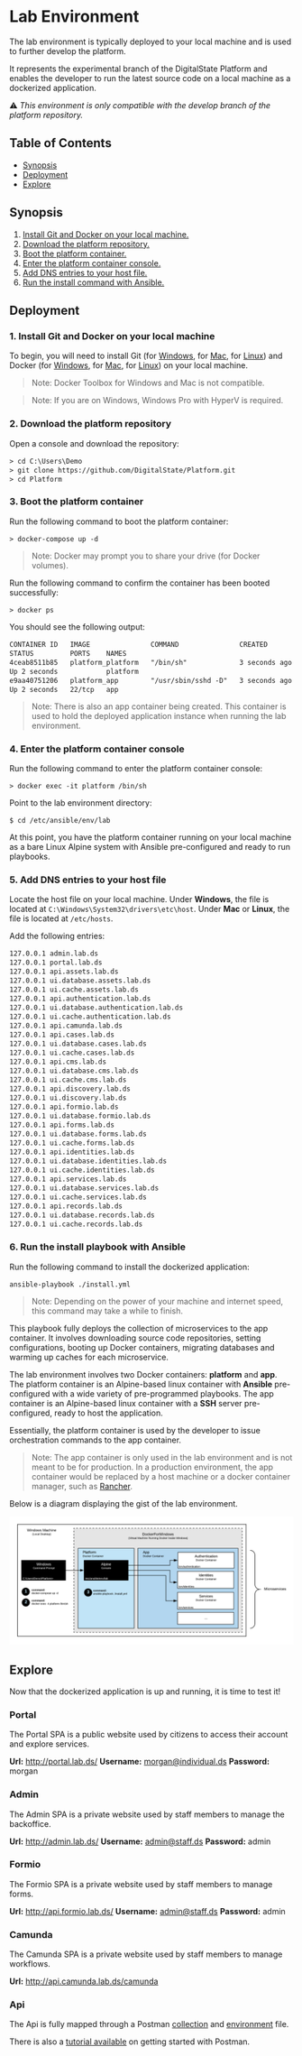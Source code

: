 # Lab Environment

The lab environment is typically deployed to your local machine and is used to further develop the platform.

It represents the experimental branch of the DigitalState Platform and enables the developer to run the latest source code on a local machine as a dockerized application.

:warning: _This environment is only compatible with the develop branch of the platform repository._

## Table of Contents

- [Synopsis](#synopsis)
- [Deployment](#deployment)
- [Explore](#explore)

## Synopsis

1. [Install Git and Docker on your local machine.](#1-install-git-and-docker-on-your-local-machine)
2. [Download the platform repository.](#2-download-the-platform-repository)
3. [Boot the platform container.](#3-boot-the-platform-container)
4. [Enter the platform container console.](#4-enter-the-platform-container-console)
5. [Add DNS entries to your host file.](#5-add-dns-entries-to-your-host-file)
6. [Run the install command with Ansible.](#6-run-the-install-command-with-ansible)

## Deployment

### 1. Install Git and Docker on your local machine

To begin, you will need to install Git (for [Windows](https://git-scm.com/book/en/v2/Getting-Started-Installing-Git#_installing_on_windows), for [Mac](https://git-scm.com/book/en/v2/Getting-Started-Installing-Git#_installing_on_mac), for [Linux](https://git-scm.com/book/en/v2/Getting-Started-Installing-Git#_installing_on_linux)) and Docker (for [Windows](https://www.docker.com/docker-windows), for [Mac](https://docs.docker.com/docker-for-mac), for [Linux](https://docs.docker.com/engine/installation/#server)) on your local machine.

> Note: Docker Toolbox for Windows and Mac is not compatible.

> Note: If you are on Windows, Windows Pro with HyperV is required.

### 2. Download the platform repository

Open a console and download the repository:

```
> cd C:\Users\Demo
> git clone https://github.com/DigitalState/Platform.git
> cd Platform
```

### 3. Boot the platform container

Run the following command to boot the platform container:

```
> docker-compose up -d
```

> Note: Docker may prompt you to share your drive (for Docker volumes).

Run the following command to confirm the container has been booted successfully:

```
> docker ps
```

You should see the following output:

```
CONTAINER ID   IMAGE               COMMAND               CREATED         STATUS         PORTS    NAMES
4ceab8511b85   platform_platform   "/bin/sh"             3 seconds ago   Up 2 seconds            platform
e9aa40751206   platform_app        "/usr/sbin/sshd -D"   3 seconds ago   Up 2 seconds   22/tcp   app
```

> Note: There is also an app container being created. This container is used to hold the deployed application instance when running the lab environment.

### 4. Enter the platform container console

Run the following command to enter the platform container console:

```
> docker exec -it platform /bin/sh
```

Point to the lab environment directory:

```
$ cd /etc/ansible/env/lab
```

At this point, you have the platform container running on your local machine as a bare Linux Alpine system with Ansible pre-configured and ready to run playbooks.

### 5. Add DNS entries to your host file

Locate the host file on your local machine. Under **Windows**, the file is located at `C:\Windows\System32\drivers\etc\host`. Under **Mac** or **Linux**, the file is located at `/etc/hosts`.

Add the following entries:

```
127.0.0.1 admin.lab.ds
127.0.0.1 portal.lab.ds
127.0.0.1 api.assets.lab.ds
127.0.0.1 ui.database.assets.lab.ds
127.0.0.1 ui.cache.assets.lab.ds
127.0.0.1 api.authentication.lab.ds
127.0.0.1 ui.database.authentication.lab.ds
127.0.0.1 ui.cache.authentication.lab.ds
127.0.0.1 api.camunda.lab.ds
127.0.0.1 api.cases.lab.ds
127.0.0.1 ui.database.cases.lab.ds
127.0.0.1 ui.cache.cases.lab.ds
127.0.0.1 api.cms.lab.ds
127.0.0.1 ui.database.cms.lab.ds
127.0.0.1 ui.cache.cms.lab.ds
127.0.0.1 api.discovery.lab.ds
127.0.0.1 ui.discovery.lab.ds
127.0.0.1 api.formio.lab.ds
127.0.0.1 ui.database.formio.lab.ds
127.0.0.1 api.forms.lab.ds
127.0.0.1 ui.database.forms.lab.ds
127.0.0.1 ui.cache.forms.lab.ds
127.0.0.1 api.identities.lab.ds
127.0.0.1 ui.database.identities.lab.ds
127.0.0.1 ui.cache.identities.lab.ds
127.0.0.1 api.services.lab.ds
127.0.0.1 ui.database.services.lab.ds
127.0.0.1 ui.cache.services.lab.ds
127.0.0.1 api.records.lab.ds
127.0.0.1 ui.database.records.lab.ds
127.0.0.1 ui.cache.records.lab.ds
```

### 6. Run the install playbook with Ansible

Run the following command to install the dockerized application:

```
ansible-playbook ./install.yml
```

> Note: Depending on the power of your machine and internet speed, this command may take a while to finish.

This playbook fully deploys the collection of microservices to the app container. It involves downloading source code repositories, setting configurations, booting up Docker containers, migrating databases and warming up caches for each microservice.

The lab environment involves two Docker containers: **platform** and **app**. The platform container is an Alpine-based linux container with **Ansible** pre-configured with a wide variety of pre-programmed playbooks. The app container is an Alpine-based linux container with a **SSH** server pre-configured, ready to host the application.

Essentially, the platform container is used by the developer to issue orchestration commands to the app container.

> Note: The app container is only used in the lab environment and is not meant to be for production. In a production environment, the app container would be replaced by a host machine or a docker container manager, such as [Rancher](https://github.com/rancher/rancher).

Below is a diagram displaying the gist of the lab environment.

![Overview](images/overview.png)

## Explore

Now that the dockerized application is up and running, it is time to test it!

### Portal

The Portal SPA is a public website used by citizens to access their account and explore services.

**Url:** http://portal.lab.ds/
**Username:** morgan@individual.ds
**Password:** morgan

### Admin

The Admin SPA is a private website used by staff members to manage the backoffice.

**Url:** http://admin.lab.ds/
**Username:** admin@staff.ds
**Password:** admin

### Formio

The Formio SPA is a private website used by staff members to manage forms.

**Url:** http://api.formio.lab.ds/
**Username:** admin@staff.ds
**Password:** admin

### Camunda

The Camunda SPA is a private website used by staff members to manage workflows.

**Url:** http://api.camunda.lab.ds/camunda

### Api

The Api is fully mapped through a Postman [collection](/app/documentation/postman/collection.json) and [environment](/app/documentation/postman/env/lab.json) file.

There is also a [tutorial available](/platform/documentation/tutorials/postman.md) on getting started with Postman.